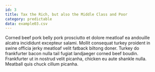 ```yaml
---
id: 3
title: Tax the Rich, but also the Middle Class and Poor
category: predictable
data: example03.csv
---
```


Corned beef pork belly pork prosciutto et dolore meatloaf ea andouille alcatra incididunt excepteur salami. Mollit consequat turkey proident in swine officia jerky meatloaf velit fatback biltong doner. Turkey do frankfurter bacon nulla tail fugiat landjaeger corned beef boudin. Frankfurter ut in nostrud velit picanha, chicken eu aute shankle nulla. Meatball quis chuck cillum picanha.